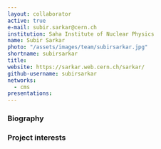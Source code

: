 ```yaml
---
layout: collaborator
active: true
e-mail: subir.sarkar@cern.ch
institution: Saha Institute of Nuclear Physics
name: Subir Sarkar
photo: "/assets/images/team/subirsarkar.jpg"
shortname: subirsarkar
title: 
website: https://sarkar.web.cern.ch/sarkar/
github-username: subirsarkar
networks:
  - cms
presentations:
---
```


### Biography

### Project interests


